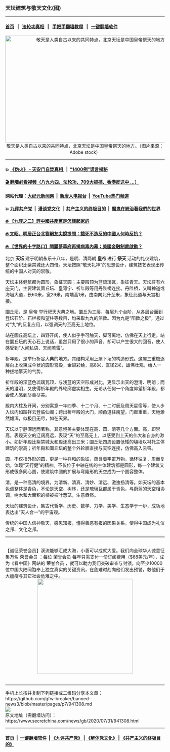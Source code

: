 ### 天坛建筑与敬天文化(图)
------------------------

#### [首页](https://github.com/gfw-breaker/banned-news3/blob/master/README.md) &nbsp;&nbsp;|&nbsp;&nbsp; [法轮功真相](https://github.com/begood0513/basic/blob/master/README.md)  &nbsp;&nbsp;|&nbsp;&nbsp; [手把手翻墙教程](https://github.com/gfw-breaker/guides/wiki)  &nbsp;&nbsp;|&nbsp;&nbsp; [一键翻墙软件](https://github.com/gfw-breaker/nogfw/blob/master/README.md)  



<div class="article_right" style="fone-color:#000">
 <p style="text-align:center">
  <img alt="敬天是人类自古以来的共同特点，北京天坛是中国皇帝祭天的地方。" src="https://img3.secretchina.com/pic/2020/3-22/p2653392a155534273-ss.jpg" style="height:337px; width:600px"/>
  <br>
   敬天是人类自古以来的共同特点，北京天坛是中国皇帝祭天的地方。（图片来源：Adobe stock）
   <span id="hideid" name="hideid" style="color:red;display:none;">
    <span href="https://www.secretchina.com">
    </span>
   </span>
  </br>
 </p>
 <div id="txt-mid1-t21-2017">
  

---

#### 💥 [《伪火》 - 天安门自焚真相 ](http://141.164.39.94:10000/videos/blog/weihuo.html)&nbsp; |&nbsp; [“1400例”谎言揭秘  ](http://141.164.39.94:10000/videos/blog/jiexi1400.html)

#### [ 🎬  翻墙必看视频（八九六四、法轮功、709大抓捕、香港反送中 ...）](https://github.com/gfw-breaker/links/blob/master/banned.md)

#### 网站代理：[大纪元新闻网](http://167.172.10.89:10080/gb/) &nbsp;|&nbsp; [新唐人电视台](http://167.172.10.89:8808/gb/) &nbsp;|&nbsp; [YouTube热门频道](http://158.247.203.241/youtube.html)

#### 💥 [九评共产党](http://141.164.39.94:10000/videos/res/jiuping/)&nbsp; |&nbsp; [漫谈党文化](http://141.164.39.94:10000/videos/res/mtdwh/)&nbsp; |&nbsp; [共产主义的终极目的](http://141.164.39.94:10000/videos/res/zjmd/)&nbsp; |&nbsp; [魔鬼在統治著我們的世界](http://141.164.39.94:10000/videos/res/TheSpecter/)  

#### [ 🔥  【九評之二】評中國共產黨是怎樣起家的](http://141.164.39.94:10000/videos/news/../res/jiuping/index.html)

#### [ 🔥  文昭、明居正台北答網友尖銳提問：餓死不造反的中國人何時反抗？](http://141.164.39.94:10000/videos/news/wenzhao-mjz.html)

#### [ 🔥  【世界的十字路口】閆麗夢華府再揭病毒內幕；美國金融制裁啟動？](http://141.164.39.94:10000/videos/news/tanghao01.html)


  </div>
 </div>
 <p>
  北京
  <strong>
   <span href="https://www.secretchina.com/news/gb/tag/天坛" target="_blank">
    天坛
   </span>
  </strong>
  建于明朝永乐十八年，是明、清两朝
  <strong>
   皇帝
  </strong>
  进行
  <strong>
   祭天
  </strong>
  活动的礼仪建筑，整个面积比紫禁城还大四倍。天坛按照“敬天礼神”的思想设计，建筑技艺表现出传统的中国人对天的崇敬。
  <span id="hideid" name="hideid" style="color:red;display:none;">
   <span href="https://www.secretchina.com">
   </span>
  </span>
 </p>
 <p>
  天坛主体健筑都为圆形，象征天圆；主要殿顶为蓝琉璃瓦，象征青天。天坛辟有六座天门，主要建筑圜丘坛、皇穹宇、祈年殿等用丹陛桥连接。丹陛桥，又叫神道或海墁大道，长60米，宽29米，南端高1米，由南向北升至米，象征此道与天宫相接。
 </p>
 <p>
  圜丘坛，是
  <span href="https://www.secretchina.com/news/gb/tag/皇帝" target="_blank">
   皇帝
  </span>
  举行祀天大典之地。圜丘为三层，每层九个台阶，从各层台面到登坛石阶、石栏板和望柱等数目，均采取九九的倍数。因为九是“阳数之极”，通过对“九”的反复应用，以强调天的至高无上地位。
 </p>
 <p>
  站在圜丘高坛上，四野开阔，使人似乎手可触天，脚可离地，仿佛在天上行走。站在圜丘坛的天心石上说话，虽然只用了很小的声音，却可以产生很大的回音，使人感受到“人间私语、天闻若雷”。
 </p>
 <p>
  祈年殿，是举行祈谷大典的地方。其结构采用上屋下坛的构造形式。这座三重檐逐层向上收束成伞状的圆形宫殿，金碧彩绘，高8米，直径2米，雄伟壮观，给人一种拔地擎天的气势。
 </p>
 <p>
  祈年殿的深蓝色琉璃瓦顶，与浅蓝的天空形成对比，更显示出天的澄清、明朗；而天的澄明，又使得祈年殿的外轮廓虚实相生。无论从任何一个角度仰望祈年殿，都会使人感到尽善尽美。
 </p>
 <center>
  <div style="max-width: 632px;height:180px; display: none; text-align: center; margin: 0 auto; overflow: hidden;overflow-x: hidden;">
   <div id="taboola-midarticle-thumbnails" style="max-width: 632px;height:180px;overflow: hidden;overflow-x: hidden;">
   </div>
  </div>
  <div>
   <center>
    <div id="div-gpt-ad-1589559869784-0">
    </div>
   </center>
  </div>
 </center>
 <p>
  殿内大柱及开间，分别寓意一年四季、十二个月、十二时辰及周天星宿等，使人步入坛内如踏祥云登临仙阁；跨出祈年殿的大门，顺甬道往南望，门廊重重，天地渺然雄浑，似极目无尽，如在天界。
 </p>
 <center>
  <div style="max-width: 632px;height:180px; display: none; text-align: center; margin: 0 auto; overflow: hidden;overflow-x: hidden;">
   <div id="taboola-midarticle-thumbnails" style="max-width: 632px;height:180px;overflow: hidden;overflow-x: hidden;">
   </div>
  </div>
  <div>
   <center>
    <div id="div-gpt-ad-1589559869784-0">
    </div>
   </center>
  </div>
 </center>
 <p>
  天坛以宁静深远而著称，其意境美主要体现在高、圆、清等几个方面。高，即崇高，表现天空的辽阔高远，表现“天”的至高无上，以感受到上天的伟大和自身的渺小。如祈年殿比紫禁城太和殿还高出三米；圜丘坛四周设置低矮的壝墙以衬托主体建筑的崇高；祈年殿和圜丘坛的整个外轮廓直接与天空连接，仿佛高入云霄。
 </p>
 <center>
  <div style="max-width: 632px;height:180px; display: none; text-align: center; margin: 0 auto; overflow: hidden;overflow-x: hidden;">
   <div id="taboola-midarticle-thumbnails" style="max-width: 632px;height:180px;overflow: hidden;overflow-x: hidden;">
   </div>
  </div>
  <div>
   <center>
    <div id="div-gpt-ad-1589559869784-0">
    </div>
   </center>
  </div>
 </center>
 <p>
  圆，不仅指外形的圆，更是一种祥和的象征，蕴含着宇宙万物，循环往复，周而复始，体现“天行健”的精神。不仅位于中轴在线的主体建筑都是圆形，每一个建筑又形成很多同心圆，使建筑中圆的扩展与穹隆形的天空成为一个圆容整体。
 </p>
 <center>
  <div style="max-width: 632px;height:180px; display: none; text-align: center; margin: 0 auto; overflow: hidden;overflow-x: hidden;">
   <div id="taboola-midarticle-thumbnails" style="max-width: 632px;height:180px;overflow: hidden;overflow-x: hidden;">
   </div>
  </div>
  <div>
   <center>
    <div id="div-gpt-ad-1589559869784-0">
    </div>
   </center>
  </div>
 </center>
 <p>
  清，是一种高清的境界，为清新、清真、清妙、清远、激浊扬清等。如天坛的基本色调整体是青色，不论是天空、树林，还是琉璃瓦都属于青色，与蔚蓝的天空相协调，树木和大面积的植被枝叶葱茏，生意盎然。
 </p>
 <center>
  <div style="max-width: 632px;height:180px; display: none; text-align: center; margin: 0 auto; overflow: hidden;overflow-x: hidden;">
   <div id="taboola-midarticle-thumbnails" style="max-width: 632px;height:180px;overflow: hidden;overflow-x: hidden;">
   </div>
  </div>
  <div>
   <center>
    <div id="div-gpt-ad-1589559869784-0">
    </div>
   </center>
  </div>
 </center>
 <p>
  天坛的建筑设计，集古代哲学、历史、数学、力学、美学、生态学于一炉，成功地表达出“天人合一”的宇宙观。
 </p>
 <center>
  <div style="max-width: 632px;height:180px; display: none; text-align: center; margin: 0 auto; overflow: hidden;overflow-x: hidden;">
   <div id="taboola-midarticle-thumbnails" style="max-width: 632px;height:180px;overflow: hidden;overflow-x: hidden;">
   </div>
  </div>
  <div>
   <center>
    <div id="div-gpt-ad-1589559869784-0">
    </div>
   </center>
  </div>
 </center>
 <p>
  传统的中国人信神敬天，感恩知报，懂得善恶有报的因果关系，使得中国成为礼仪之邦、文化之邦。
 </p>
 <center>
  <div style="max-width: 632px;height:180px; display: none; text-align: center; margin: 0 auto; overflow: hidden;overflow-x: hidden;">
   <div id="taboola-midarticle-thumbnails" style="max-width: 632px;height:180px;overflow: hidden;overflow-x: hidden;">
   </div>
  </div>
  <div>
   <center>
    <div id="div-gpt-ad-1589559869784-0">
    </div>
   </center>
  </div>
 </center>
 <p style="margin-bottom:10px;">
  <hr style="border-top: 1px dashed  ;" width="100%"/>
  <br/>
  【诚征荣誉会员】溪流能够汇成大海，小善可以成就大爱。我们向全球华人诚意征集万名
  <span href="/kzgd/subscribe.html" target="_blank">
   荣誉会员
  </span>
  ：每位
  <span href="/kzgd/subscribe.html" target="_blank">
   荣誉会员
  </span>
  每年只需支付一份订阅费用（$68美元/年），成为《看中国》网站的
  <span href="/kzgd/subscribe.html" target="_blank">
   荣誉会员
  </span>
  ，就可以助力我们突破审查与封锁，向至少10000位中国大陆同胞奉上独立真实的关键资讯，在危难时刻向他们发出预警，救他们于大瘟疫与其它社会危难之中。
  <center>
   <span href="https://account.secretchina.com/planshopcart.php?pid=2020plana&amp;carf=add&amp;code=b5">
    <img src="https://img3.secretchina.com/pic/2020/7-29/p2742721a263579567.jpg" width="300px"/>
   </span>
  </center>
  <center>
   <div style="max-width: 632px;height:180px; display: none; text-align: center; margin: 0 auto; overflow: hidden;overflow-x: hidden;">
    <div id="taboola-midarticle-thumbnails" style="max-width: 632px;height:180px;overflow: hidden;overflow-x: hidden;">
    </div>
   </div>
   <div>
    <center>
     <div id="div-gpt-ad-1589559869784-0">
     </div>
    </center>
   </div>
  </center>
  <center>
   <div>
    <div id="txt-mid2-t22-2017" style="display: block;margin-top:8px;max-height: 351px;  overflow: hidden;">
     <div id="SC-21xx">
     </div>
     <ins class="adsbygoogle" data-ad-client="ca-pub-1276641434651360" data-ad-format="auto" data-ad-slot="4301710469" data-full-width-responsive="true" style="display:block">
     </ins>
    </div>
   </div>
  </center>
  <div style="padding-top:12px;">
  </div>
 </p>
</div>

<hr/>
手机上长按并复制下列链接或二维码分享本文章：<br/>
https://github.com/gfw-breaker/banned-news3/blob/master/pages/p7/941308.md <br/>
<a href='https://github.com/gfw-breaker/banned-news3/blob/master/pages/p7/941308.md'><img src='https://github.com/gfw-breaker/banned-news3/blob/master/pages/p7/941308.md.png'/></a> <br/>
原文地址（需翻墙访问）：https://www.secretchina.com/news/gb/2020/07/31/941308.html


------------------------
#### [首页](https://github.com/gfw-breaker/banned-news3/blob/master/README.md) &nbsp;|&nbsp; [一键翻墙软件](https://github.com/gfw-breaker/nogfw/blob/master/README.md) &nbsp;| [《九评共产党》](https://github.com/gfw-breaker/9ping.md/blob/master/README.md#九评之一评共产党是什么) | [《解体党文化》](https://github.com/gfw-breaker/jtdwh.md/blob/master/README.md) | [《共产主义的终极目的》](https://github.com/gfw-breaker/gczydzjmd.md/blob/master/README.md)


<img src='http://gfw-breaker.win/banned-news3/pages/p7/941308.md' width='0px' height='0px'/>
